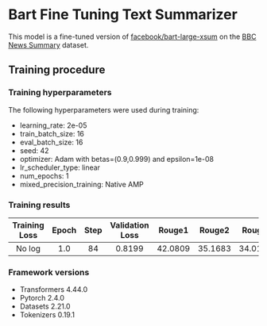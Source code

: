 # Bart Fine Tuning Text Summarizer

This model is a fine-tuned version of [facebook/bart-large-xsum](https://huggingface.co/facebook/bart-large-xsum) on the [BBC News Summary](https://www.kaggle.com/datasets/pariza/bbc-news-summary/) dataset.

## Training procedure

### Training hyperparameters

The following hyperparameters were used during training:
- learning_rate: 2e-05
- train_batch_size: 16
- eval_batch_size: 16
- seed: 42
- optimizer: Adam with betas=(0.9,0.999) and epsilon=1e-08
- lr_scheduler_type: linear
- num_epochs: 1
- mixed_precision_training: Native AMP

### Training results

| Training Loss | Epoch | Step | Validation Loss | Rouge1  | Rouge2  | Rougel  | Rougelsum | Gen Len |
|:-------------:|:-----:|:----:|:---------------:|:-------:|:-------:|:-------:|:---------:|:-------:|
| No log        | 1.0   | 84   | 0.8199          | 42.0809 | 35.1683 | 34.0117 | 35.9952   | 59.7371 |


### Framework versions

- Transformers 4.44.0
- Pytorch 2.4.0
- Datasets 2.21.0
- Tokenizers 0.19.1
